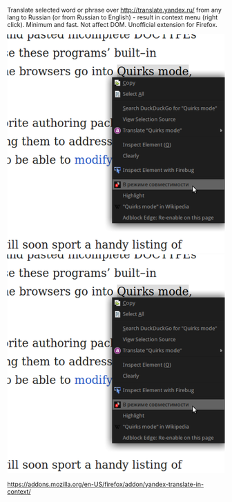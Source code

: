 Translate selected word or phrase over http://translate.yandex.ru/ from any lang to Russian (or from Russian to English) - result in context menu (right click). Minimum and fast. Not affect DOM. Unofficial extension for Firefox.

![screenshot1](/screenshot1.png)
![screenshot2](/screenshot1.png)

https://addons.mozilla.org/en-US/firefox/addon/yandex-translate-in-context/
